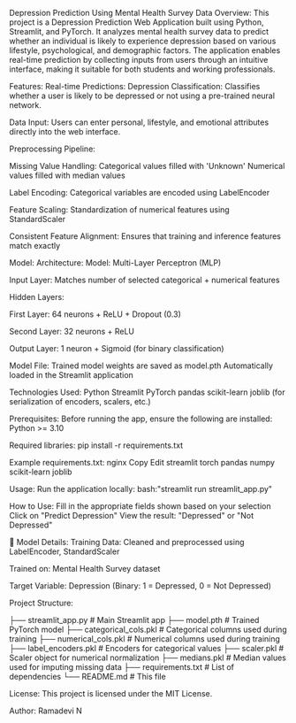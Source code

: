 Depression Prediction Using Mental Health Survey Data
Overview:
This project is a Depression Prediction Web Application built using Python, Streamlit, and PyTorch. It analyzes mental health survey data to predict whether an individual is likely to experience depression based on various lifestyle, psychological, and demographic factors. The application enables real-time prediction by collecting inputs from users through an intuitive interface, making it suitable for both students and working professionals.

Features:
Real-time Predictions:
Depression Classification: Classifies whether a user is likely to be depressed or not using a pre-trained neural network.

Data Input:
Users can enter personal, lifestyle, and emotional attributes directly into the web interface.

Preprocessing Pipeline:

Missing Value Handling:
Categorical values filled with 'Unknown'
Numerical values filled with median values

Label Encoding:
Categorical variables are encoded using LabelEncoder

Feature Scaling:
Standardization of numerical features using StandardScaler

Consistent Feature Alignment:
Ensures that training and inference features match exactly

Model:
Architecture:
Model: Multi-Layer Perceptron (MLP)

Input Layer: Matches number of selected categorical + numerical features

Hidden Layers:

First Layer: 64 neurons + ReLU + Dropout (0.3)

Second Layer: 32 neurons + ReLU

Output Layer: 1 neuron + Sigmoid (for binary classification)

Model File:
Trained model weights are saved as model.pth
Automatically loaded in the Streamlit application

Technologies Used:
Python
Streamlit
PyTorch
pandas
scikit-learn
joblib (for serialization of encoders, scalers, etc.)

Prerequisites:
Before running the app, ensure the following are installed:
Python >= 3.10

Required libraries: pip install -r requirements.txt

Example requirements.txt:
nginx
Copy
Edit
streamlit
torch
pandas
numpy
scikit-learn
joblib

Usage:
Run the application locally:
bash:"streamlit run streamlit_app.py"

How to Use:
Fill in the appropriate fields shown based on your selection
Click on "Predict Depression"
View the result: "Depressed" or "Not Depressed"

🧠 Model Details:
Training Data: Cleaned and preprocessed using LabelEncoder, StandardScaler

Trained on: Mental Health Survey dataset

Target Variable: Depression (Binary: 1 = Depressed, 0 = Not Depressed)

Project Structure:

├── streamlit_app.py                # Main Streamlit app
├── model.pth                       # Trained PyTorch model
├── categorical_cols.pkl            # Categorical columns used during training
├── numerical_cols.pkl              # Numerical columns used during training
├── label_encoders.pkl              # Encoders for categorical values
├── scaler.pkl                      # Scaler object for numerical normalization
├── medians.pkl                     # Median values used for imputing missing data
├── requirements.txt                # List of dependencies
└── README.md                       # This file

License:
This project is licensed under the MIT License.

Author:
Ramadevi N








